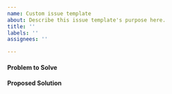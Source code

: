 ```yaml
---
name: Custom issue template
about: Describe this issue template's purpose here.
title: ''
labels: ''
assignees: ''

---
```


#### Problem to Solve

#### Proposed Solution

